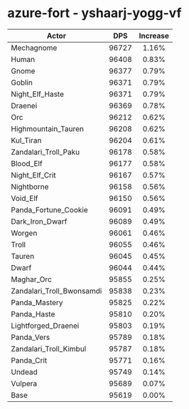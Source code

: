# azure-fort - yshaarj-yogg-vf
| Actor | DPS | Increase |
|---|:---:|:---:|
|Mechagnome|96727|1.16%|
|Human|96408|0.83%|
|Gnome|96377|0.79%|
|Goblin|96371|0.79%|
|Night_Elf_Haste|96371|0.79%|
|Draenei|96369|0.78%|
|Orc|96212|0.62%|
|Highmountain_Tauren|96208|0.62%|
|Kul_Tiran|96204|0.61%|
|Zandalari_Troll_Paku|96178|0.58%|
|Blood_Elf|96177|0.58%|
|Night_Elf_Crit|96167|0.57%|
|Nightborne|96158|0.56%|
|Void_Elf|96150|0.56%|
|Panda_Fortune_Cookie|96091|0.49%|
|Dark_Iron_Dwarf|96089|0.49%|
|Worgen|96061|0.46%|
|Troll|96055|0.46%|
|Tauren|96045|0.45%|
|Dwarf|96044|0.44%|
|Maghar_Orc|95855|0.25%|
|Zandalari_Troll_Bwonsamdi|95838|0.23%|
|Panda_Mastery|95825|0.22%|
|Panda_Haste|95810|0.20%|
|Lightforged_Draenei|95803|0.19%|
|Panda_Vers|95789|0.18%|
|Zandalari_Troll_Kimbul|95787|0.18%|
|Panda_Crit|95771|0.16%|
|Undead|95749|0.14%|
|Vulpera|95689|0.07%|
|Base|95619|0.00%|
